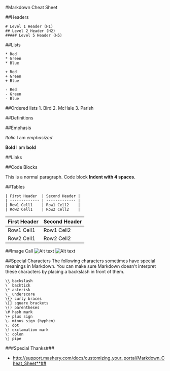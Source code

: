 #Markdown Cheat Sheet

##Headers

	# Level 1 Header (H1)
	## Level 2 Header (H2)
	##### Level 5 Header (H5)


##Lists

	* Red
	* Green
	* Blue

	+ Red
	+ Green
	+ Blue

	- Red
	- Green
	- Blue

##Ordered lists
	1. Bird
	2. McHale
	3. Parish



##Definitions





##Emphasis

*Italic*
	I am *emphasized*

**Bold**
	I am **bold**


##Links





##Code Blocks

This is a normal paragraph.
    Code block **Indent with 4 spaces.**


##Tables

	| First Header  | Second Header |
	| ------------- | ------------- |
	| Row1 Cell1    | Row1 Cell2    |
	| Row2 Cell1    | Row2 Cell2    |

| First Header  | Second Header |
| ------------- | ------------- |
| Row1 Cell1    | Row1 Cell2    |
| Row2 Cell1    | Row2 Cell2    |


##Image Call
	![Alt text](http://www.streamlinedstudio.com/img/logo/Streamlined_Logo-mini.png "Image call example")
![Alt text](http://www.streamlinedstudio.com/img/logo/Streamlined_Logo-mini.png "Image call example")


##Special Characters
The following characters sometimes have special meanings in Markdown. You can make sure Markdown doesn't interpret these characters by placing a backslash in front of them.

	\\ backslash
	\` backtick
	\* asterisk
	\_ underscore
	\{} curly braces
	\[] square brackets
	\() parentheses
	\# hash mark
	\+ plus sign
	\- minus sign (hyphen)
	\. dot
	\! exclamation mark
	\: colon
	\| pipe



###Special Thanks###
-	http://support.mashery.com/docs/customizing_your_portal/Markdown_Cheat_Sheet**##

